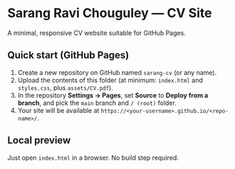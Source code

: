# Sarang Ravi Chouguley — CV Site

A minimal, responsive CV website suitable for GitHub Pages.

## Quick start (GitHub Pages)
1. Create a new repository on GitHub named `sarang-cv` (or any name).
2. Upload the contents of this folder (at minimum: `index.html` and `styles.css`, plus `assets/CV.pdf`).
3. In the repository **Settings → Pages**, set **Source** to **Deploy from a branch**, and pick the `main` branch and `/ (root)` folder.
4. Your site will be available at `https://<your-username>.github.io/<repo-name>/`.

## Local preview
Just open `index.html` in a browser. No build step required.
